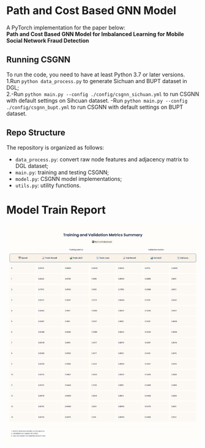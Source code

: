 # Path and Cost Based GNN Model

A PyTorch implementation for the paper below:  
**Path and Cost Based GNN Model for Imbalanced Learning for Mobile Social Network Fraud Detection**

## Running CSGNN

To run the code, you need to have at least Python 3.7 or later versions.  
1.Run `python data_process.py` to generate Sichuan and BUPT dataset in DGL;  
2.-Run `python main.py --config ./config/csgnn_sichuan.yml` to run CSGNN with default settings on Sihcuan dataset.
-Run `python main.py --config ./config/csgnn_bupt.yml` to run CSGNN with default settings on BUPT dataset.   

## Repo Structure
The repository is organized as follows:
- `data_process.py`: convert raw node features and adjacency matrix to DGL dataset;
- `main.py`:  training and testing CSGNN;
- `model.py`: CSGNN model implementations;
- `utils.py`: utility functions.  

# Model Train Report

![Model Train Report](image/Report.png)
